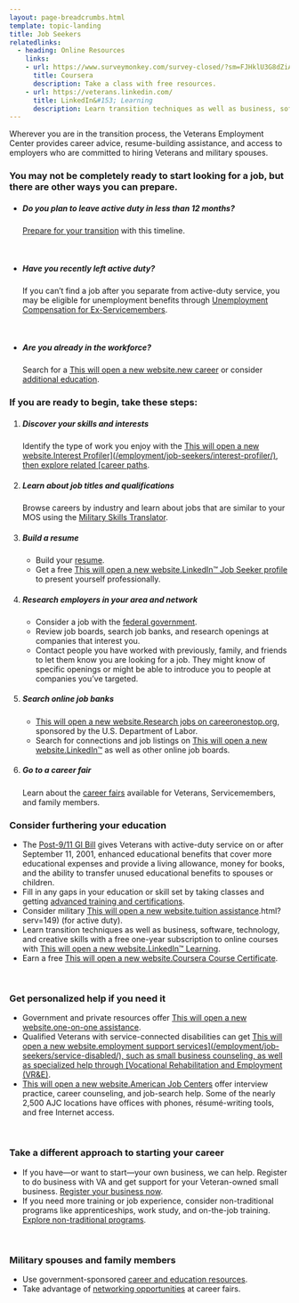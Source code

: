 ```yaml
---
layout: page-breadcrumbs.html
template: topic-landing
title: Job Seekers
relatedlinks:
  - heading: Online Resources
    links:
    - url: https://www.surveymonkey.com/survey-closed/?sm=FJHklU3G8dZiAvMvaXCjHbRQzq11Lm9wxWgvT3bLmUfVF_2BDwr4Heo0_2BnYHEhahfBKrDxUsNaZ3DU3iPeqmxGl_2FwdWj3AJAYhMRrDOUGicxY_3D
      title: Coursera
      description: Take a class with free resources.
    - url: https://veterans.linkedin.com/
      title: LinkedIn&#153; Learning
      description: Learn transition techniques as well as business, software, technology, and creative skills with a free one-year subscription to online courses.
---
```


<div class="va-introtext">

Wherever you are in the transition process, the Veterans Employment Center provides career advice, resume-building assistance, and access to employers who are committed to hiring Veterans and military spouses.

</div>


<div class="feature" markdown="1">

### You may not be completely ready to start looking for a job, but there are other ways you can prepare.

- ##### Do you plan to leave active duty in less than 12 months?

  [Prepare for your transition](/employment/job-seekers/less-than-one-year/) with this timeline.

<br>

- ##### Have you recently left active duty?

  If you can’t find a job after you separate from active-duty service, you may be eligible for unemployment benefits through [Unemployment Compensation for Ex-Servicemembers](/employment/job-seekers/unemployment-support/).

<br>

- ##### Are you already in the workforce?

  Search for a <a href="https://www.careeronestop.org/JobSearch/job-search.aspx"><span class="usa-sr-only">This will open a new website.</span>new career</a> or consider [additional education](/education/gi-bill/).

</div>

### If you are ready to begin, take these steps:

<ol class="process" markdown="0">
<li class="process-step list-one" markdown="1">

##### Discover your skills and interests<br>

Identify the type of work you enjoy with the <a href="https://www.mynextmove.org/"><span class="usa-sr-only">This will open a new website.</span>Interest Profiler](/employment/job-seekers/interest-profiler/), then explore related [career paths</a>.
</li>

<li class="process-step list-two" markdown="1">

##### Learn about job titles and qualifications<br>

Browse careers by industry and learn about jobs that are similar to your MOS using the [Military Skills Translator](/employment/job-seekers/skills-translator).
</li>

<li class="process-step list-three" markdown="1">

##### Build a resume<br>

- Build your [resume](/employment/job-seekers/create-resume).
- Get a free <a href="https://veterans.linkedin.com/"><span class="usa-sr-only">This will open a new website.</span>LinkedIn&trade; Job Seeker profile</a> to present yourself professionally.
</li>

<li class="process-step list-four" markdown="1">

##### Research employers in your area and network

- Consider a job with the [federal government](/employment/job-seekers/federal-employment/).
- Review job boards, search job banks, and research openings at companies that interest you.
- Contact people you have worked with previously, family, and friends to let them know you are looking for a job. They might know of specific openings or might be able to introduce you to people at companies you’ve targeted.
</li>

<li class="process-step list-five" markdown="1">

##### Search online job banks

- <a href="https://www.careeronestop.org/JobSearch/job-search.aspx"><span class="usa-sr-only">This will open a new website.</span>Research jobs on careeronestop.org</a>, sponsored by the U.S. Department of Labor.
- Search for connections and job listings on <a href="https://veterans.linkedin.com/"><span class="usa-sr-only">This will open a new website.</span>LinkedIn&trade;</a> as well as other online job boards.
</li>

<li class="process-step list-six" markdown="1">

##### Go to a career fair

Learn about the [career fairs](/employment/job-seekers/career-fairs/) available for Veterans, Servicemembers, and family members.
</li>

</ol>


### Consider furthering your education
- The [Post-9/11 GI Bill](/education/gi-bill/post-9-11/) gives Veterans with active-duty service on or after September 11, 2001, enhanced educational benefits that cover more educational expenses and provide a living allowance, money for books, and the ability to transfer unused educational benefits to spouses or children.
- Fill in any gaps in your education or skill set by taking classes and getting [advanced training and certifications](/education/advanced-training-and-certifications/).
- Consider military <a href="http://myarmybenefits.us.army.mil/Home/Benefit_Library/Federal_Benefits_Page/Tuition_Assistance_(TA"><span class="usa-sr-only">This will open a new website.</span>tuition assistance</a>.html?serv=149) (for active duty).
- Learn transition techniques as well as business, software, technology, and creative skills with a free one-year subscription to online courses with <a href="https://veterans.linkedin.com"><span class="usa-sr-only">This will open a new website.</span>LinkedIn&trade; Learning</a>.
- Earn a free <a href="https://www.surveymonkey.com/survey-closed/?sm=FJHklU3G8dZiAvMvaXCjHbRQzq11Lm9wxWgvT3bLmUfVF_2BDwr4Heo0_2BnYHEhahfBKrDxUsNaZ3DU3iPeqmxGl_2FwdWj3AJAYhMRrDOUGicxY_3D"><span class="usa-sr-only">This will open a new website.</span>Coursera Course Certificate</a>.

<br>

### Get personalized help if you need it

- Government and private resources offer <a href="https://www.dol.gov/veterans/findajob/"><span class="usa-sr-only">This will open a new website.</span>one-on-one assistance</a>.
- Qualified Veterans with service-connected disabilities can get <a href="https://www.benefits.va.gov/vocrehab/index.asp"><span class="usa-sr-only">This will open a new website.</span>employment support services](/employment/job-seekers/service-disabled/), such as small business counseling, as well as specialized help through [Vocational Rehabilitation and Employment (VR&amp;E)</a>.
- <a href="http://www.careeronestop.org/ReEmployment/Veterans/JobSearchHelp/ChangeCareers/one-stop-career-centers.aspx"><span class="usa-sr-only">This will open a new website.</span>American Job Centers</a> offer interview practice, career counseling, and job-search help. Some of the nearly 2,500 AJC locations have offices with phones, résumé-writing tools, and free Internet access.

<br>

### Take a different approach to starting your career

- If you have—or want to start—your own business, we can help. Register to do business with VA and get support for your Veteran-owned small business. [Register your business now](/employment/job-seekers/register-your-business/).
- If you need more training or job experience, consider non-traditional programs like apprenticeships, work study, and on-the-job training. [Explore non-traditional programs](/education/work-learn/job-and-apprenticeship/).

<br>

### Military spouses and family members

- Use government-sponsored [career and education resources](/employment/job-seekers/family-members/).
- Take advantage of [networking opportunities](/employment/job-seekers/career-fairs/) at career fairs.

